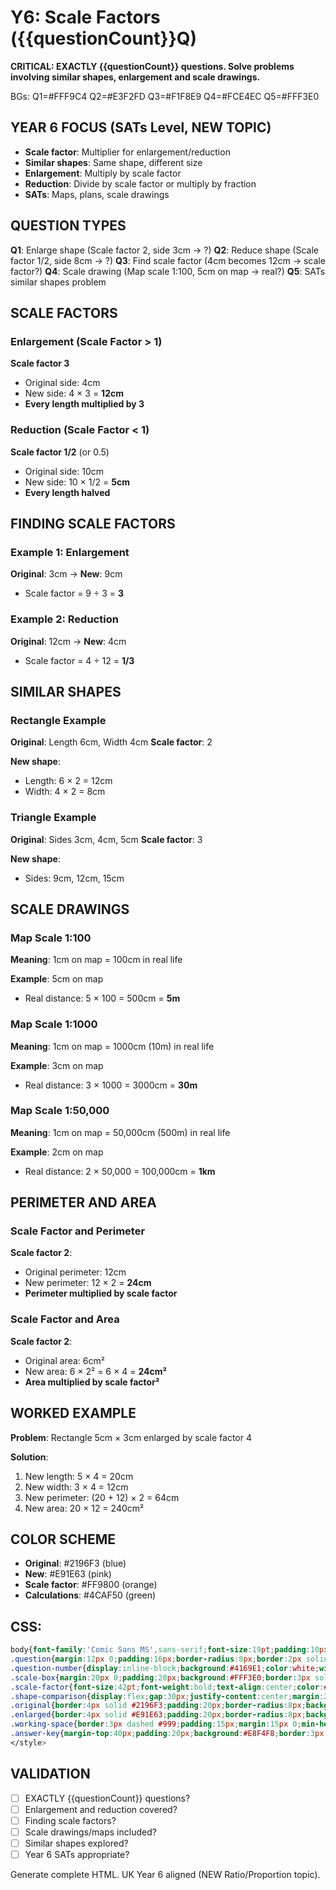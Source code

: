 # Y6: Scale Factors ({{questionCount}}Q)

**CRITICAL: EXACTLY {{questionCount}} questions. Solve problems involving similar shapes, enlargement and scale drawings.**

BGs: Q1=#FFF9C4 Q2=#E3F2FD Q3=#F1F8E9 Q4=#FCE4EC Q5=#FFF3E0

## YEAR 6 FOCUS (SATs Level, NEW TOPIC)
- **Scale factor**: Multiplier for enlargement/reduction
- **Similar shapes**: Same shape, different size
- **Enlargement**: Multiply by scale factor
- **Reduction**: Divide by scale factor or multiply by fraction
- **SATs**: Maps, plans, scale drawings

## QUESTION TYPES
**Q1**: Enlarge shape (Scale factor 2, side 3cm → ?)
**Q2**: Reduce shape (Scale factor 1/2, side 8cm → ?)
**Q3**: Find scale factor (4cm becomes 12cm → scale factor?)
**Q4**: Scale drawing (Map scale 1:100, 5cm on map → real?)
**Q5**: SATs similar shapes problem

## SCALE FACTORS

### Enlargement (Scale Factor > 1)
**Scale factor 3**
- Original side: 4cm
- New side: 4 × 3 = **12cm**
- **Every length multiplied by 3**

### Reduction (Scale Factor < 1)
**Scale factor 1/2** (or 0.5)
- Original side: 10cm
- New side: 10 × 1/2 = **5cm**
- **Every length halved**

## FINDING SCALE FACTORS

### Example 1: Enlargement
**Original**: 3cm → **New**: 9cm
- Scale factor = 9 ÷ 3 = **3**

### Example 2: Reduction
**Original**: 12cm → **New**: 4cm
- Scale factor = 4 ÷ 12 = **1/3**

## SIMILAR SHAPES

### Rectangle Example
**Original**: Length 6cm, Width 4cm
**Scale factor**: 2

**New shape**:
- Length: 6 × 2 = 12cm
- Width: 4 × 2 = 8cm

### Triangle Example
**Original**: Sides 3cm, 4cm, 5cm
**Scale factor**: 3

**New shape**:
- Sides: 9cm, 12cm, 15cm

## SCALE DRAWINGS

### Map Scale 1:100
**Meaning**: 1cm on map = 100cm in real life

**Example**: 5cm on map
- Real distance: 5 × 100 = 500cm = **5m**

### Map Scale 1:1000
**Meaning**: 1cm on map = 1000cm (10m) in real life

**Example**: 3cm on map
- Real distance: 3 × 1000 = 3000cm = **30m**

### Map Scale 1:50,000
**Meaning**: 1cm on map = 50,000cm (500m) in real life

**Example**: 2cm on map
- Real distance: 2 × 50,000 = 100,000cm = **1km**

## PERIMETER AND AREA

### Scale Factor and Perimeter
**Scale factor 2**:
- Original perimeter: 12cm
- New perimeter: 12 × 2 = **24cm**
- **Perimeter multiplied by scale factor**

### Scale Factor and Area
**Scale factor 2**:
- Original area: 6cm²
- New area: 6 × 2² = 6 × 4 = **24cm²**
- **Area multiplied by scale factor²**

## WORKED EXAMPLE

**Problem**: Rectangle 5cm × 3cm enlarged by scale factor 4

**Solution**:
1. New length: 5 × 4 = 20cm
2. New width: 3 × 4 = 12cm
3. New perimeter: (20 + 12) × 2 = 64cm
4. New area: 20 × 12 = 240cm²

## COLOR SCHEME
- **Original**: #2196F3 (blue)
- **New**: #E91E63 (pink)
- **Scale factor**: #FF9800 (orange)
- **Calculations**: #4CAF50 (green)

## CSS:
```css
body{font-family:'Comic Sans MS',sans-serif;font-size:19pt;padding:10px;line-height:1.6}
.question{margin:12px 0;padding:16px;border-radius:8px;border:2px solid #ddd}
.question-number{display:inline-block;background:#4169E1;color:white;width:38px;height:38px;line-height:38px;text-align:center;border-radius:50%;margin-right:8px;font-weight:bold;font-size:18pt}
.scale-box{margin:20px 0;padding:20px;background:#FFF3E0;border:3px solid #FF9800;border-radius:8px}
.scale-factor{font-size:42pt;font-weight:bold;text-align:center;color:#FF9800;font-family:'Courier New',monospace}
.shape-comparison{display:flex;gap:30px;justify-content:center;margin:20px 0}
.original{border:4px solid #2196F3;padding:20px;border-radius:8px;background:#E3F2FD}
.enlarged{border:4px solid #E91E63;padding:20px;border-radius:8px;background:#FCE4EC}
.working-space{border:3px dashed #999;padding:15px;margin:15px 0;min-height:120px;background:#FAFAFA;border-radius:8px}
.answer-key{margin-top:40px;padding:20px;background:#E8F4F8;border:3px solid #4169E1;border-radius:8px;page-break-before:always}
</style>
```

## VALIDATION
- [ ] EXACTLY {{questionCount}} questions?
- [ ] Enlargement and reduction covered?
- [ ] Finding scale factors?
- [ ] Scale drawings/maps included?
- [ ] Similar shapes explored?
- [ ] Year 6 SATs appropriate?

Generate complete HTML. UK Year 6 aligned (NEW Ratio/Proportion topic).
